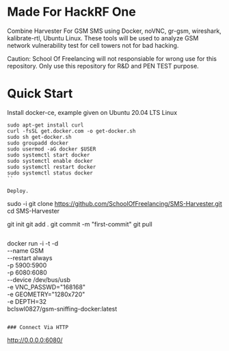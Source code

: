 # Made For HackRF One

Combine Harvester For GSM SMS using Docker, noVNC, gr-gsm, wireshark, kalibrate-rtl, Ubuntu Linux. These tools will be used to analyze GSM network vulnerability test for cell towers not for bad hacking. 

Caution: School Of Freelancing will not responsiable for wrong use for this repository. Only use this repository for R&D and PEN TEST purpose.  


# Quick Start

Install docker-ce, example given on Ubuntu 20.04 LTS Linux 

```
sudo apt-get install curl
curl -fsSL get.docker.com -o get-docker.sh
sudo sh get-docker.sh
sudo groupadd docker
sudo usermod -aG docker $USER
sudo systemctl start docker
sudo systemctl enable docker  
sudo systemctl restart docker
sudo systemctl status docker
``

Deploy.

```
sudo -i
git clone https://github.com/SchoolOfFreelancing/SMS-Harvester.git
cd SMS-Harvester 

git init
git add .
git commit -m "first-commit"
git pull
```

```
docker run -i -t -d \
 --name GSM \
 --restart always \
 -p 5900:5900 \
 -p 6080:6080 \
 --device /dev/bus/usb \
 -e VNC_PASSWD="168168" \
 -e GEOMETRY="1280x720" \
 -e DEPTH=32 \
 bclswl0827/gsm-sniffing-docker:latest
```

### Connect Via HTTP
```
http://0.0.0.0:6080/
```

